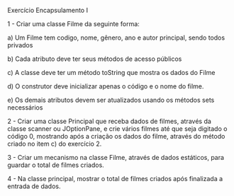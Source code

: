 Exercício Encapsulamento I

1 - Criar uma classe Filme da seguinte forma:

a)      Um Filme tem codigo, nome, gênero, ano e autor principal, sendo todos privados

b)      Cada atributo deve ter seus métodos de acesso públicos

c)      A classe deve ter um método toString que mostra os dados do Filme

d)      O construtor deve inicializar apenas o código e o nome do filme.

e)      Os demais atributos devem ser atualizados usando os métodos sets necessários

2 - Criar uma classe Principal que receba dados de filmes, através da classe scanner ou JOptionPane, e crie vários filmes até que seja digitado o código 0, mostrando após a criação os dados do filme, através do método criado no item c) do exercício 2.

3 - Criar um mecanismo na classe Filme, através de dados estáticos, para guardar o total de filmes criados.

4 - Na classe principal, mostrar o total de filmes criados após finalizada a entrada de dados.